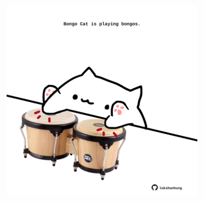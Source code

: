 <!-- built at 15/12/2022, 18:00:52 UTC -->
<p align="center">
  <img width="500" height="500" src="./ReadmeImage.svg">
</p>
